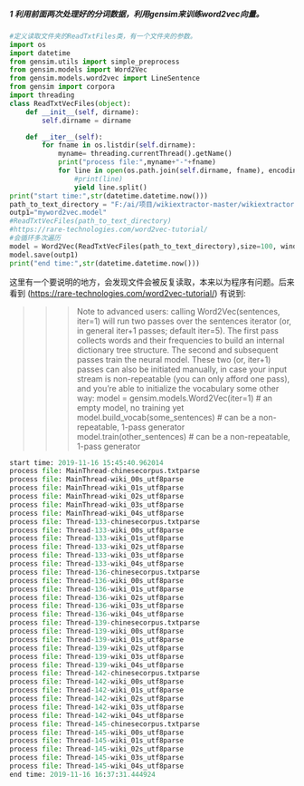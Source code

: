 ##### 1 利用前面两次处理好的分词数据，利用gensim来训练word2vec向量。


```python
#定义读取文件夹的ReadTxtFiles类，有一个文件夹的参数。
import os
import datetime
from gensim.utils import simple_preprocess
from gensim.models import Word2Vec
from gensim.models.word2vec import LineSentence
from gensim import corpora
import threading
class ReadTxtVecFiles(object):
    def __init__(self, dirname):
        self.dirname = dirname

    def __iter__(self):
        for fname in os.listdir(self.dirname):
            myname= threading.currentThread().getName()
            print("process file:",myname+"-"+fname)
            for line in open(os.path.join(self.dirname, fname), encoding='utf-8'):
                #print(line)
                yield line.split()
print("start time:",str(datetime.datetime.now()))
path_to_text_directory = "F:/ai/项目/wikiextractor-master/wikiextractor-master/extracted/AA/parsed/"
outp1="myword2vec.model"
#ReadTxtVecFiles(path_to_text_directory)
#https://rare-technologies.com/word2vec-tutorial/ 
#会循环多次遍历
model = Word2Vec(ReadTxtVecFiles(path_to_text_directory),size=100, window=5, min_count=1, workers=2)
model.save(outp1)
print("end time:",str(datetime.datetime.now()))
```
这里有一个要说明的地方，会发现文件会被反复读取，本来以为程序有问题。后来看到 (https://rare-technologies.com/word2vec-tutorial/) 有说到:
>>>Note to advanced users: calling Word2Vec(sentences, iter=1) will run two passes over the sentences iterator (or, in general iter+1 passes; default iter=5). The first pass collects words and their frequencies to build an internal dictionary tree structure. The second and subsequent passes train the neural model. These two (or, iter+1) passes can also be initiated manually, in case your input stream is non-repeatable (you can only afford one pass), and you’re able to initialize the vocabulary some other way:
model = gensim.models.Word2Vec(iter=1)  # an empty model, no training yet
model.build_vocab(some_sentences)  # can be a non-repeatable, 1-pass generator
model.train(other_sentences)  # can be a non-repeatable, 1-pass generator
```python
start time: 2019-11-16 15:45:40.962014
process file: MainThread-chinesecorpus.txtparse
process file: MainThread-wiki_00s_utf8parse
process file: MainThread-wiki_01s_utf8parse
process file: MainThread-wiki_02s_utf8parse
process file: MainThread-wiki_03s_utf8parse
process file: MainThread-wiki_04s_utf8parse
process file: Thread-133-chinesecorpus.txtparse
process file: Thread-133-wiki_00s_utf8parse
process file: Thread-133-wiki_01s_utf8parse
process file: Thread-133-wiki_02s_utf8parse
process file: Thread-133-wiki_03s_utf8parse
process file: Thread-133-wiki_04s_utf8parse
process file: Thread-136-chinesecorpus.txtparse
process file: Thread-136-wiki_00s_utf8parse
process file: Thread-136-wiki_01s_utf8parse
process file: Thread-136-wiki_02s_utf8parse
process file: Thread-136-wiki_03s_utf8parse
process file: Thread-136-wiki_04s_utf8parse
process file: Thread-139-chinesecorpus.txtparse
process file: Thread-139-wiki_00s_utf8parse
process file: Thread-139-wiki_01s_utf8parse
process file: Thread-139-wiki_02s_utf8parse
process file: Thread-139-wiki_03s_utf8parse
process file: Thread-139-wiki_04s_utf8parse
process file: Thread-142-chinesecorpus.txtparse
process file: Thread-142-wiki_00s_utf8parse
process file: Thread-142-wiki_01s_utf8parse
process file: Thread-142-wiki_02s_utf8parse
process file: Thread-142-wiki_03s_utf8parse
process file: Thread-142-wiki_04s_utf8parse
process file: Thread-145-chinesecorpus.txtparse
process file: Thread-145-wiki_00s_utf8parse
process file: Thread-145-wiki_01s_utf8parse
process file: Thread-145-wiki_02s_utf8parse
process file: Thread-145-wiki_03s_utf8parse
process file: Thread-145-wiki_04s_utf8parse
end time: 2019-11-16 16:37:31.444924
```
